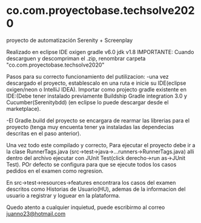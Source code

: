 # co.com.proyectobase.techsolve2020
proyecto de automatización Serenity + Screenplay 

Realizado en eclipse IDE oxigen
gradle v6.0
jdk v1.8
IMPORTANTE: Cuando descarguen y descompriman el .zip, renombrar carpeta "co.com.proyectobase.techsolve2020" 

Pasos para su correcto funcionamiento del putilizacion:
-una vez descargado el proyecto, establescalo en una ruta e inicie su IDE(eclipse oxigen/neon o IntelliJ IDEA).
Importar como projecto gradle existente en IDE:(Debe tener instalado previamente Buildship Gradle integration 3.0 y Cucumber(Serenitybdd)
(en eclipse lo puede descargar desde el marketplace).



-El Gradle.build del proyecto se encargara de rearmar las librerias para el proyecto (tenga muy encuenta tener ya instaladas 
las dependecias descritas en el paso anterior).

Una vez todo este compilado y correcto, Para ejecutar el proyecto debe ir a la 
clase RunnerTags.java (src->test->java->...runners->RunnerTags.java) alli dentro del archivo ejecutar 
con JUnit Test(click derecho->run as->JUnit Test). POr defecto se configura para que se ejecute todos los casos
pedidos en el examen como regresion.

En src->test->resources->features encontrara los casos del examen descritos como Historias de Usuario(HU), ademas de la informacion
del usuario a registrar y loguear en la plataforma.

Quedo atento a cualquier inquietud, puede escribirmo al correo juanno23@hotmail.com



